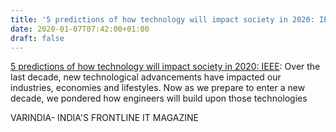 ```yaml
---
title: '5 predictions of how technology will impact society in 2020: IEEE'
date: 2020-01-07T07:42:00+01:00
draft: false
---
```


[5 predictions of how technology will impact society in 2020: IEEE](https://varindia.com/news/5-predictions-of-how-technology-will-impact-society-in-2020-ieee#.XhQoVqFypE0.blogger): Over the last decade, new technological advancements have impacted our industries, economies and lifestyles. Now as we prepare to enter a new decade, we pondered how engineers will build upon those technologies  
  
VARINDIA- INDIA'S FRONTLINE IT MAGAZINE